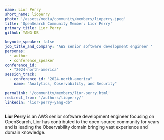 ```yaml
---
name: Lior Perry
short_name: lioperry
photo: '/assets/media/community/members/lioperry.jpeg'
title: 'OpenSearch Community Member: Lior Perry'
primary_title: Lior Perry
github: YANG-DB

keynote_speaker: false
job_title_and_company: 'AWS senior software development engineer '
personas:
  - author
  - conference_speaker
conference_id:
  - "2024-north-america"
session_track: 
  - conference_id: "2024-north-america"
    name: "Analytics, Observability, and Security"  
    
permalink: '/community/members/lior-perry.html'
redirect_from: '/authors/lioperry/'
linkedin: "lior-perry-yang-db"
---
```


**Lior Perry** is an AWS senior software development engineer focusing on OpenSearch, Lior has contributed to the open-source community for years and is leading the Observability domain bringing vast experience and domain knowledge.